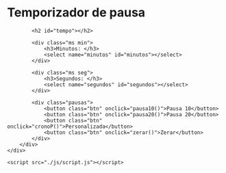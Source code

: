 <!DOCTYPE html>
<html lang="pt-BR">
<head>
    <meta charset="UTF-8">
    <meta name="viewport" content="width=device-width, initial-scale=1.0">
    <title>Temporizador de pausa</title>
    <link rel="stylesheet" href="./css/style.css">
</head>
<body>
    <div class="container">
        <div class="conteudo">
            <h1>Temporizador de pausa</h1>

            <h2 id="tempo"></h2>

            <div class="ms min">
                <h3>Minutos: </h3>
                <select name="minutos" id="minutos"></select>
            </div>

            <div class="ms seg">
                <h3>Segundos: </h3>
                <select name="segundos" id="segundos"></select>
            </div>

            <div class="pausas">
                <button class="btn" onclick="pausa10()">Pausa 10</button>
                <button class="btn" onclick="pausa20()">Pausa 20</button>
                <button class="btn" onclick="cronoP()">Personalizada</button>
                <button class="btn" onclick="zerar()">Zerar</button>
            </div>
        </div>
    </div>

    <script src="./js/script.js"></script>
</body>
</html>